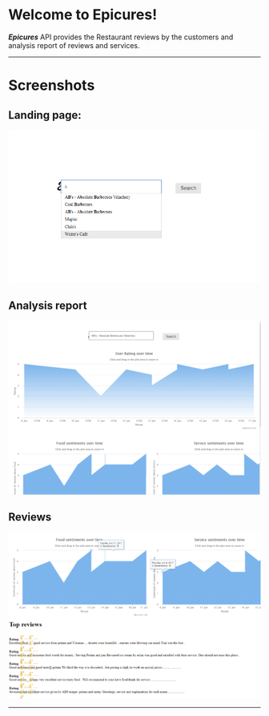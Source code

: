 Welcome to Epicures!
===================

***Epicures*** API provides the Restaurant reviews by the customers and analysis report of reviews and services.

----------
# <i class="icon-picture"></i> **Screenshots**
## **Landing page:**

![Screenshot of Application home page](https://github.com/APIHacks2017/epicures/blob/master/screenshots/main.png?raw=true) 

## **Analysis report**

![route](https://github.com/APIHacks2017/epicures/blob/master/screenshots/analysis.PNG?raw=true)

## **Reviews**

![enter image description here](https://github.com/APIHacks2017/epicures/blob/master/screenshots/withreviews.PNG?raw=true)

----------
